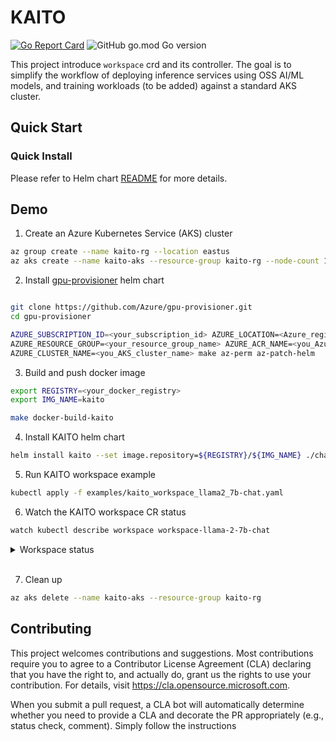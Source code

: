 # KAITO

[![Go Report Card](https://goreportcard.com/badge/github.com/Azure/kaito)](https://goreportcard.com/report/github.com/Azure/kaito)
![GitHub go.mod Go version](https://img.shields.io/github/go-mod/go-version/Azure/kaito)

This project introduce `workspace` crd and its controller. The goal is to simplify the workflow of deploying inference services using OSS AI/ML models, and training workloads (to be added) against a standard AKS cluster.

## Quick Start

### Quick Install

Please refer to Helm chart [README](charts/README.md) for more details.

## Demo

1. Create an Azure Kubernetes Service (AKS) cluster

```bash
az group create --name kaito-rg --location eastus
az aks create --name kaito-aks --resource-group kaito-rg --node-count 1  --generate-ssh-keys
```
<!-- markdown-link-check-disable -->
2. Install [gpu-provisioner](https://github.com/Azure/gpu-provisioner.git) helm chart
<!-- markdown-link-check-enable -->

```bash

git clone https://github.com/Azure/gpu-provisioner.git
cd gpu-provisioner

AZURE_SUBSCRIPTION_ID=<your_subscription_id> AZURE_LOCATION=<Azure_region> \
AZURE_RESOURCE_GROUP=<your_resource_group_name> AZURE_ACR_NAME=<you_Azure_container_registry_name> \
AZURE_CLUSTER_NAME=<you_AKS_cluster_name> make az-perm az-patch-helm
```
3. Build and push docker image

```bash
export REGISTRY=<your_docker_registry>
export IMG_NAME=kaito

make docker-build-kaito
```
4. Install KAITO helm chart

```bash
helm install kaito --set image.repository=${REGISTRY}/${IMG_NAME} ./charts/kaito
```

5. Run KAITO workspace example

```bash
kubectl apply -f examples/kaito_workspace_llama2_7b-chat.yaml
```

6. Watch the KAITO workspace CR status

```bash
watch kubectl describe workspace workspace-llama-2-7b-chat 
```

<details>
<summary>Workspace status</summary>

```bash
Name:         workspace-llama-2-7b-aks
Annotations:  kubernetes-kaito.sh/service-type: load-balancer
API Version:  kaito.sh/v1alpha1
Inference:
  Preset:
    Name:  llama-2-7b
    Volume:
      Empty Dir:
        Medium:  Memory
      Name:      dshm
Kind:            Workspace
Metadata:
  Creation Timestamp:  2023-09-01T16:41:16Z
  Generation:          1
  Resource Version:    5715733
  UID:                 95db1c71-6a87-408e-96e8-91dc7ef820fd
Resource:
  Count:          2
  Instance Type:  Standard_NC12s_v3
  Label Selector:
    Match Labels:
      apps:  llama-2-7b
  Preferred Nodes:
    node1
    aks-machine98722-26559722-vmss000001
Status:
  Condition:
    Last Transition Time:  2023-09-01T16:41:16Z
    Message:               machine has been provisioned successfully
    Observed Generation:   1
    Reason:                machineProvisionSuccess
    Status:                True
    Type:                  MachineProvisioned
    Last Transition Time:  2023-09-01T16:45:00Z
    Message:               machines plugins have been installed successfully
    Observed Generation:   1
    Reason:                installNodePluginsSuccess
    Status:                True
    Type:                  MachineReady
    Last Transition Time:  2023-09-01T16:45:00Z
    Message:               node plugins have been installed
    Observed Generation:   1
    Reason:                InstallNodePluginsSuccess
    Status:                True
    Type:                  NodePluginsInstalled
    Last Transition Time:  2023-09-01T16:45:00Z
    Message:               workspace resource is ready
    Observed Generation:   1
    Reason:                workspaceResourceDeployedSuccess
    Status:                True
    Type:                  ResourceProvisioned
    Last Transition Time:  2023-09-01T16:45:00Z
    Message:               workspace is ready
    Observed Generation:   1
    Reason:                workspaceReady
    Status:                True
    Type:                  WorkspaceReady
  Worker Nodes:
    aks-machine98722-26559722-vmss000001
    aks-machine13355-19479027-vmss000000
Events:  <none>
```
</details><br/>

7. Clean up

```bash
az aks delete --name kaito-aks --resource-group kaito-rg
```

## Contributing

This project welcomes contributions and suggestions.  Most contributions require you to agree to a
Contributor License Agreement (CLA) declaring that you have the right to, and actually do, grant us
the rights to use your contribution. For details, visit https://cla.opensource.microsoft.com.

When you submit a pull request, a CLA bot will automatically determine whether you need to provide
a CLA and decorate the PR appropriately (e.g., status check, comment). Simply follow the instructions
